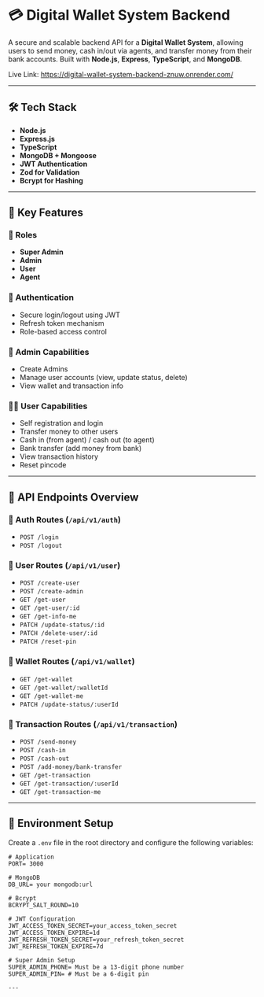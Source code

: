 # 💳 Digital Wallet System Backend

A secure and scalable backend API for a **Digital Wallet System**, allowing users to send money, cash in/out via agents, and transfer money from their bank accounts. Built with **Node.js**, **Express**, **TypeScript**, and **MongoDB**.

Live Link: https://digital-wallet-system-backend-znuw.onrender.com/

---

## 🛠 Tech Stack

- **Node.js**
- **Express.js**
- **TypeScript**
- **MongoDB + Mongoose**
- **JWT Authentication**
- **Zod for Validation**
- **Bcrypt for Hashing**

---

## 🚀 Key Features

### 👥 Roles
- **Super Admin**
- **Admin**
- **User**
- **Agent**

### 🔑 Authentication
- Secure login/logout using JWT
- Refresh token mechanism
- Role-based access control

### 👤 Admin Capabilities
- Create Admins
- Manage user accounts (view, update status, delete)
- View wallet and transaction info

### 👨‍💼 User Capabilities
- Self registration and login
- Transfer money to other users
- Cash in (from agent) / cash out (to agent)
- Bank transfer (add money from bank)
- View transaction history
- Reset pincode

---

## 📂 API Endpoints Overview

### 🔐 Auth Routes (`/api/v1/auth`)
- `POST /login`
- `POST /logout`

### 👤 User Routes (`/api/v1/user`)
- `POST /create-user`
- `POST /create-admin`
- `GET /get-user`
- `GET /get-user/:id`
- `GET /get-info-me`
- `PATCH /update-status/:id`
- `PATCH /delete-user/:id`
- `PATCH /reset-pin`

### 💼 Wallet Routes (`/api/v1/wallet`)
- `GET /get-wallet`
- `GET /get-wallet/:walletId`
- `GET /get-wallet-me`
- `PATCH /update-status/:userId`

### 💸 Transaction Routes (`/api/v1/transaction`)
- `POST /send-money`
- `POST /cash-in`
- `POST /cash-out`
- `POST /add-money/bank-transfer`
- `GET /get-transaction`
- `GET /get-transaction/:userId`
- `GET /get-transaction-me`

---

## 🧪 Environment Setup

Create a `.env` file in the root directory and configure the following variables:

```env
# Application
PORT= 3000

# MongoDB
DB_URL= your mongodb:url

# Bcrypt
BCRYPT_SALT_ROUND=10

# JWT Configuration
JWT_ACCESS_TOKEN_SECRET=your_access_token_secret
JWT_ACCESS_TOKEN_EXPIRE=1d
JWT_REFRESH_TOKEN_SECRET=your_refresh_token_secret
JWT_REFRESH_TOKEN_EXPIRE=7d

# Super Admin Setup
SUPER_ADMIN_PHONE= Must be a 13-digit phone number
SUPER_ADMIN_PIN= # Must be a 6-digit pin

---

